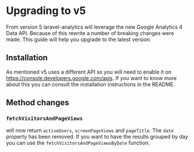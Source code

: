 # Upgrading to v5
From version 5 laravel-analytics will leverage the new Google Analytics 4 Data API.
Because of this rewrite a number of breaking changes were made. This guide will help you upgrade to the latest version.

## Installation
As mentioned v5 uses a different API so you will need to enable it on https://console.developers.google.com/apis. If you want to know more about this you can consult the installation instructions in the README.

## Method changes
### `fetchVisitorsAndPageViews`
 will now return `activeUsers`, `screenPageViews` and `pageTitle`. The `date` property has been removed.
If you want to have the results grouped by day you can use the `fetchVisitorsAndPageViewsByDate` function.
